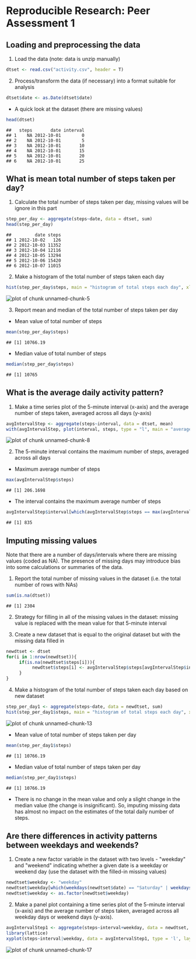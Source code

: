 # Reproducible Research: Peer Assessment 1


## Loading and preprocessing the data

1. Load the data (note: data is unzip manually)

```r
dtset <- read.csv("activity.csv", header = T)
```

2. Process/transform the data (if necessary) into a format suitable for analysis

```r
dtset$date <- as.Date(dtset$date)
```

* A quick look at the dataset (there are missing values)

```r
head(dtset)
```

```
##   steps       date interval
## 1    NA 2012-10-01        0
## 2    NA 2012-10-01        5
## 3    NA 2012-10-01       10
## 4    NA 2012-10-01       15
## 5    NA 2012-10-01       20
## 6    NA 2012-10-01       25
```

## What is mean total number of steps taken per day?

1. Calculate the total number of steps taken per day, missing values will be ignore in this part

```r
step_per_day <- aggregate(steps~date, data = dtset, sum)
head(step_per_day)
```

```
##         date steps
## 1 2012-10-02   126
## 2 2012-10-03 11352
## 3 2012-10-04 12116
## 4 2012-10-05 13294
## 5 2012-10-06 15420
## 6 2012-10-07 11015
```

2. Make a histogram of the total number of steps taken each day

```r
hist(step_per_day$steps, main = "histogram of total steps each day", xlab = "total number of steps")
```

![plot of chunk unnamed-chunk-5](figure/unnamed-chunk-5-1.png)

3. Report mean and median of the total number of steps taken per day

* Mean value of total number of steps

```r
mean(step_per_day$steps)
```

```
## [1] 10766.19
```

* Median value of total number of steps

```r
median(step_per_day$steps)
```

```
## [1] 10765
```

## What is the average daily activity pattern?

1. Make a time series plot of the 5-minute interval (x-axis) and the average number of steps taken, averaged across all days (y-axis)

```r
avgIntervalStep <- aggregate(steps~interval, data = dtset, mean)
with(avgIntervalStep, plot(interval, steps, type = "l", main = "average number of steps of each interval"))
```

![plot of chunk unnamed-chunk-8](figure/unnamed-chunk-8-1.png)

2. The 5-minute interval contains the maximum number of steps, averaged across all days

* Maximum average number of steps

```r
max(avgIntervalStep$steps)
```

```
## [1] 206.1698
```

* The interval contains the maximum average number of steps

```r
avgIntervalStep$interval[which(avgIntervalStep$steps == max(avgIntervalStep$steps))]
```

```
## [1] 835
```

## Imputing missing values

Note that there are a number of days/intervals where there are missing values (coded as NA). The presence of missing days may introduce bias into some calculations or summaries of the data.

1. Report the total number of missing values in the dataset (i.e. the total number of rows with NAs)

```r
sum(is.na(dtset))
```

```
## [1] 2304
```

2. Strategy for filling in all of the missing values in the dataset: missing value is replaced with the mean value for that 5-minute interval

3. Create a new dataset that is equal to the original dataset but with the missing data filled in

```r
newdtset <- dtset
for(i in 1:nrow(newdtset)){
     if(is.na(newdtset$steps[i])){
          newdtset$steps[i] <- avgIntervalStep$steps[avgIntervalStep$interval == newdtset$interval[i]]
     }
}
```

4. Make a histogram of the total number of steps taken each day based on new dataset

```r
step_per_day1 <- aggregate(steps~date, data = newdtset, sum)
hist(step_per_day1$steps, main = "histogram of total steps each day", xlab = "total number of steps")
```

![plot of chunk unnamed-chunk-13](figure/unnamed-chunk-13-1.png)

* Mean value of total number of steps taken per day

```r
mean(step_per_day1$steps)
```

```
## [1] 10766.19
```

* Median value of total number of steps taken per day

```r
median(step_per_day1$steps)
```

```
## [1] 10766.19
```

* There is no change in the mean value and only a slight change in the median value (the change is insignificant). So, imputing missing data has almost no impact on the estimates of the total daily number of steps. 

## Are there differences in activity patterns between weekdays and weekends?

1. Create a new factor variable in the dataset with two levels - "weekday" and "weekend" indicating whether a given date is a weekday or weekend day (use the dataset with the filled-in missing values)

```r
newdtset$weekday <- "weekday"
newdtset$weekday[which(weekdays(newdtset$date) == "Saturday" | weekdays(newdtset$date) == "Sunday")] <- "weekend"
newdtset$weekday <- as.factor(newdtset$weekday)
```

2. Make a panel plot containing a time series plot of the 5-minute interval (x-axis) and the average number of steps taken, averaged across all weekday days or weekend days (y-axis).

```r
avgIntervalStep1 <- aggregate(steps~interval+weekday, data = newdtset, mean)
library(lattice)
xyplot(steps~interval|weekday, data = avgIntervalStep1, type = 'l', layout = c(1,2))
```

![plot of chunk unnamed-chunk-17](figure/unnamed-chunk-17-1.png)
